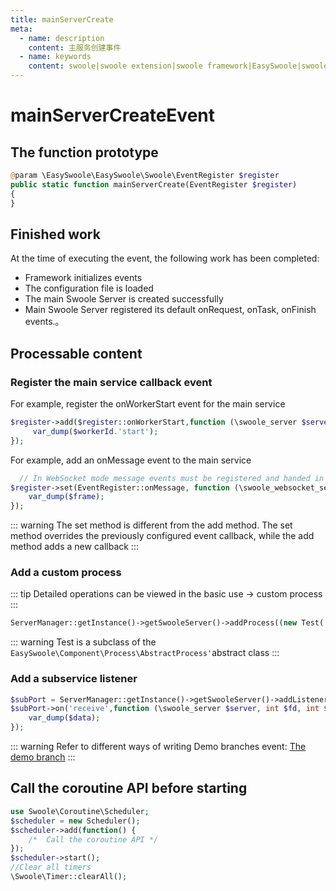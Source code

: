 ```yaml
---
title: mainServerCreate
meta:
  - name: description
    content: 主服务创建事件
  - name: keywords
    content: swoole|swoole extension|swoole framework|EasySwoole|swoole|mainServerCreate
---
```

# mainServerCreateEvent

## The function prototype

```php
@param \EasySwoole\EasySwoole\Swoole\EventRegister $register
public static function mainServerCreate(EventRegister $register)
{
}
```

## Finished work

At the time of executing the event, the following work has been completed:

- Framework initializes events
- The configuration file is loaded
- The main Swoole Server is created successfully
- Main Swoole Server registered its default onRequest, onTask, onFinish events.。

## Processable content

### Register the main service callback event

For example, register the onWorkerStart event for the main service

```php
$register->add($register::onWorkerStart,function (\swoole_server $server,int $workerId){
     var_dump($workerId.'start');
});
```

For example, add an onMessage event to the main service

```php
  // In WebSocket mode message events must be registered and handed in 
$register->set(EventRegister::onMessage, function (\swoole_websocket_server $server, \swoole_websocket_frame $frame) {
    var_dump($frame);
});
```

::: warning 
The set method is different from the add method. The set method overrides the previously configured event callback, while the add method adds a new callback
:::

### Add a custom process

::: tip
Detailed operations can be viewed in the basic use -> custom process
:::

```php
ServerManager::getInstance()->getSwooleServer()->addProcess((new Test('test_process'))->getProcess());
```

::: warning 
Test is a subclass of the ```EasySwoole\Component\Process\AbstractProcess'```abstract class
:::

### Add a subservice listener

```php
$subPort = ServerManager::getInstance()->getSwooleServer()->addListener('0.0.0.0',9503,SWOOLE_TCP);
$subPort->on('receive',function (\swoole_server $server, int $fd, int $reactor_id, string $data){
    var_dump($data);
});
```

::: warning 
Refer to different ways of writing Demo branches event: [The demo branch](https://github.com/easy-swoole/demo/branches)
:::

## Call the coroutine API before starting
```php
use Swoole\Coroutine\Scheduler;
$scheduler = new Scheduler();
$scheduler->add(function() {
    /*  Call the coroutine API */
});
$scheduler->start();
//Clear all timers
\Swoole\Timer::clearAll();
```
